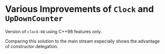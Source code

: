 # Various Improvements of `Clock` and `UpDownCounter`

Version of `clock-08` using C++98 features only.

Comparing this solution to the main stream especially shows
the advantage of constructor delegation.
